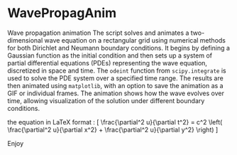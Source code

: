 # WavePropagAnim
Wave propagation animation 
The script solves and animates a two-dimensional wave equation on a rectangular grid using numerical methods for both Dirichlet and Neumann boundary conditions. It begins by defining a Gaussian function as the initial condition and then sets up a system of partial differential equations (PDEs) representing the wave equation, discretized in space and time. The `odeint` function from `scipy.integrate` is used to solve the PDE system over a specified time range. The results are then animated using `matplotlib`, with an option to save the animation as a GIF or individual frames. The animation shows how the wave evolves over time, allowing visualization of the solution under different boundary conditions.

the equation in LaTeX format :
\[
\frac{\partial^2 u}{\partial t^2} = c^2 \left( \frac{\partial^2 u}{\partial x^2} + \frac{\partial^2 u}{\partial y^2} \right)
\]

Enjoy 

